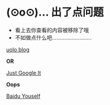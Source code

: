 # (⊙o⊙)… 出了点问题


- 看上去你查看的内容被移除了哦
- 不如做点什么吧..........................

[uolo blog ](http://blog.echoface.cn)

**OR**

[Just Google It](https://www.google.com)

**Oops**

[Baidu Youself](https://www.baidu.com)